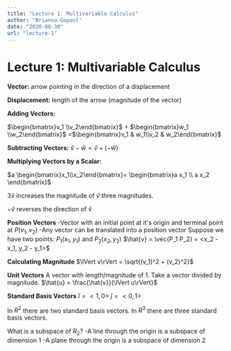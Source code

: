 ```yaml
---
title: "Lecture 1: Multivariable Calculus"
author: "Brianna Gopaul"
date: "2020-08-30"
url: "lecture-1"
...
```


# Lecture 1: Multivariable Calculus

**Vector:** arrow pointing in the direction of a displacement 

**Displacement:** length of the arrow (magnitude of the vector)

**Adding Vectors:** 

$\begin{bmatrix}v_1 \\v_2\end{bmatrix}$ + $\begin{bmatrix}w_1 \\w_2\end{bmatrix}$ =$\begin{bmatrix}v_1 & w_1\\v_2 & w_2\end{bmatrix}$

**Subtracting Vectors:** 
$\hat{v} - \hat{w} = \hat{v} + (-\hat{w})$

**Multiplying Vectors by a Scalar:** 

$a \begin{bmatrix}x_1\\x_2\end{bmatrix}= \begin{bmatrix}a x_1 \\ a x_2 \end{bmatrix}$

$3 \hat{v}$ increases the magnitude of $\hat{v}$ three magnitudes. 

$-\hat{v}$ reverses the direction of $\hat{v}$

**Position Vectors**
-Vector with an initial point at it's origin and terminal point at $P(v_1, v_2)$
-Any vector can be translated into a position vector 
Suppose we have two points: $P_1(x_1, y_1)$ and $P_2(x_2, y_2)$
$\hat{v} = \vec{P_1 P_2} = <x_2 - x_1, y_2 - y_1>$ 

**Calculating Magnitude**
$\lVert v\rVert = \sqrt{(v_1)^2 + (v_2)^2}$

**Unit Vectors**
A vector with length/magnitude of 1. Take a vector divided by magnitude. 
$\hat{u} = \frac{\hat{v}}{\lVert u\rVert}$

**Standard Basis Vectors**
$\hat{i} = <1,0>$
$\hat{j} = <0,1>$

In $R^2$ there are two standard basis vectors. 
In $R^3$ there are three standard basis vectors. 

What is a subspace of $R_2$?
-A line through the origin is a subspace of dimension 1
-A plane through the origin is a subspace of dimension 2 





